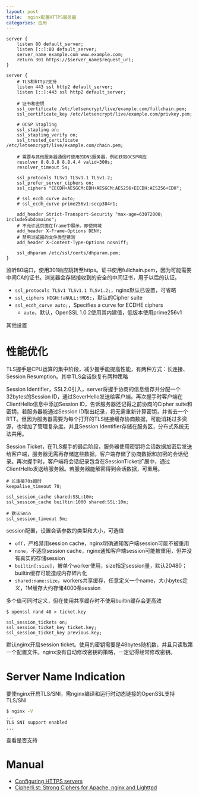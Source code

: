 ```yaml
---
layout: post
title:  nginx配置HTTPS服务器
categories: 应用
---
```


~~~
server {
    listen 80 default_server;
    listen [::]:80 default_server;
    server_name example.com www.example.com;
    return 301 https://$server_name$request_uri;
}

server {
    # TLS和http2支持
    listen 443 ssl http2 default_server;
    listen [::]:443 ssl http2 default_server;

    # 证书和密钥
    ssl_certificate /etc/letsencrypt/live/example.com/fullchain.pem;
    ssl_certificate_key /etc/letsencrypt/live/example.com/privkey.pem;

    # OCSP Stapling
    ssl_stapling on;
    ssl_stapling_verify on;
    ssl_trusted_certificate /etc/letsencrypt/live/example.com/chain.pem;

    # 需要与其他服务器通信时使用的DNS服务器，例如获取OCSP响应
    resolver 8.8.8.8 8.8.4.4 valid=300s;
    resolver_timeout 5s;

    ssl_protocols TLSv1 TLSv1.1 TLSv1.2;
    ssl_prefer_server_ciphers on;
    ssl_ciphers "EECDH+AESGCM:EDH+AESGCM:AES256+EECDH:AES256+EDH";

    # ssl_ecdh_curve auto;
    # ssl_ecdh_curve prime256v1:secp384r1;

    add_header Strict-Transport-Security "max-age=63072000; includeSubdomains";
    # 不允许此页面在frame中展示，即使同域
    add_header X-Frame-Options DENY;
    # 禁用浏览器的文件类型猜测
    add_header X-Content-Type-Options nosniff;

    ssl_dhparam /etc/ssl/certs/dhparam.pem;
}
~~~
监听80端口，使用301响应跳转至https。证书使用fullchain.pem，因为可能需要中间CA的证书。浏览器会存储接收到的安全的中间证书，用于以后的认证。

+ `ssl_protocols TLSv1 TLSv1.1 TLSv1.2;`，nginx默认已设置，可省略
+ `ssl_ciphers HIGH:!aNULL:!MD5;`，默认的Cipher suite
+ `ssl_ecdh_curve auto;`，Specifies a curve for ECDHE ciphers
  + `auto`，默认，OpenSSL 1.0.2使用其内建值，低版本使用prime256v1

其他设置

# 性能优化
TLS握手是CPU运算的集中阶段，减少握手能提高性能，有两种方式：长连接、Session Resumption。其中TLS会话恢复有两种策略

Session Identifier，SSL2.0引入，server将握手协商的信息缓存并分配一个32bytes的Session ID，通过SeverHello发送给客户端。再次握手时客户端在ClientHello信息中添加Session ID，告诉服务器还记得之前协商的Cipher suite和密钥，若服务器能通过Session ID取出纪录，将无需重新计算密钥，并省去一个RTT。但因为服务器需要为每个打开的TLS链接缓存协商数据，可能消耗过多资源，也增加了管理复杂度。并且Session Identifier存储在服务区，分布式系统无法共用。

Session Ticket，在TLS握手的最后阶段，服务器使用密钥将会话数据加密后发送给客户端，服务器无需再存储这些数据，客户端存储了协商数据和加密的会话纪录。再次握手时，客户端将会话纪录包含在SessionTicket扩展中，通过ClientHello发送给服务器。若服务器能解密得到会话数据，可重用。

~~~
# 长连接70s超时
keepalive_timeout 70;

ssl_session_cache shared:SSL:10m;
ssl_session_cache builtin:1000 shared:SSL:10m;

# 默认5min
ssl_session_timeout 5m;
~~~
session配置，设置会话参数的类型和大小，可选值

+ `off`，严格禁用session cache，nginx明确通知客户端session可能不被重用
+ `none`，不适应session cache，nginx通知客户端session可能被重用，但并没有真实的存储session
+ `builtin[:size]`，被单个worker使用，size指定session量，默认20480；builtin缓存可能造成内存碎片化
+ `shared:name:size`，workers共享缓存，任意定义一个name，大小bytes定义，1M缓存大约存储4000条session

多个值可同时定义，但在使用共享缓存时不使用builtin缓存会更高效

~~~
$ openssl rand 48 > ticket.key

ssl_session_tickets on; 
ssl_session_ticket_key ticket.key;
ssl_session_ticket_key previous.key;
~~~
默认nginx开启session ticket。使用的密钥需要是48bytes随机数，并且只读取第一个配置文件。nginx没有自动修改密钥的策略，一定记得经常修改密钥。

# Server Name Indication
要使nginx开启TLS/SNI，需nginx编译和运行时动态链接的OpenSSL支持TLS/SNI

~~~bash
$ nginx -V
...
TLS SNI support enabled
...
~~~
查看是否支持


# Manual
+ [Configuring HTTPS servers](http://nginx.org/en/docs/http/configuring_https_servers.html "Configuring HTTPS servers")
+ [Cipherli.st: Strong Ciphers for Apache, nginx and Lighttpd](https://cipherli.st/ "Cipherli.st: Strong Ciphers for Apache, nginx and Lighttpd")
